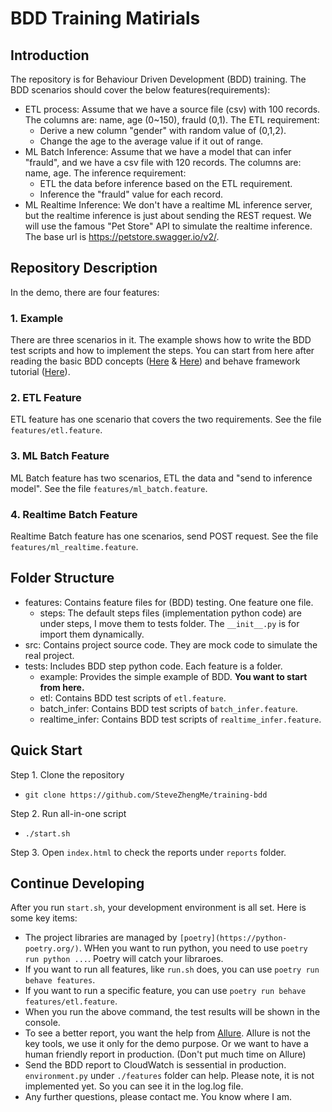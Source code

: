 # BDD Training Matirials

## Introduction

The repository is for Behaviour Driven Development (BDD) training. The BDD scenarios should cover the below features(requirements):

- ETL process: Assume that we have a source file (csv) with 100 records. The columns are: name, age (0~150), frauld (0,1). The ETL requirement:
  - Derive a new column "gender" with random value of (0,1,2).
  - Change the age to the average value if it out of range.
- ML Batch Inference: Assume that we have a model that can infer "frauld", and we have a csv file with 120 records. The columns are: name, age. The inference requirement:
  - ETL the data before inference based on the ETL requirement.
  - Inference the "frauld" value for each record.
- ML Realtime Inference: We don't have a realtime ML inference server, but the realtime inference is just about sending the REST request. We will use the famous "Pet Store" API to simulate the realtime inference. The base url is <https://petstore.swagger.io/v2/>.

## Repository Description

In the demo, there are four features:

### 1. Example

There are three scenarios in it. The example shows how to write the BDD test scripts and how to implement the steps. You can start from here after reading the basic BDD concepts ([Here](https://behave.readthedocs.io/en/stable/philosophy.html) & [Here](https://cucumber.io/docs/gherkin/reference)) and behave framework tutorial ([Here](https://behave.readthedocs.io/en/stable/tutorial.html)).

### 2. ETL Feature

ETL feature has one scenario that covers the two requirements. See the file `features/etl.feature`.

### 3. ML Batch Feature

ML Batch feature has two scenarios, ETL the data and "send to inference model". See the file `features/ml_batch.feature`.

### 4. Realtime Batch Feature

Realtime Batch feature has one scenarios, send POST request. See the file `features/ml_realtime.feature`.

## Folder Structure

- features: Contains feature files for (BDD) testing. One feature one file.
  - steps: The default steps files (implementation python code) are under steps, I move them to tests folder. The `__init__.py` is for import them dynamically.
- src: Contains project source code. They are mock code to simulate the real project.
- tests: Includes BDD step python code. Each feature is a folder.
  - example: Provides the simple example of BDD. **You want to start from here.**
  - etl: Contains BDD test scripts of `etl.feature`.
  - batch_infer: Contains BDD test scripts of `batch_infer.feature`.
  - realtime_infer: Contains BDD test scripts of `realtime_infer.feature`.
  
## Quick Start

Step 1. Clone the repository

- `git clone https://github.com/SteveZhengMe/training-bdd`

Step 2. Run all-in-one script

- `./start.sh`

Step 3. Open `index.html` to check the reports under `reports` folder.

## Continue Developing

After you run `start.sh`, your development environment is all set. Here is some key items:

- The project libraries are managed by `[poetry](https://python-poetry.org/)`. WHen you want to run python, you need to use `poetry run python ...`. Poetry will catch your libraroes.
- If you want to run all features, like `run.sh` does, you can use `poetry run behave features`.
- If you want to run a specific feature, you can use `poetry run behave features/etl.feature`.
- When you run the above command, the test results will be shown in the console.
- To see a better report, you want the help from [Allure](https://allurereport.org/). Allure is not the key tools, we use it only for the demo purpose. Or we want to have a human friendly report in production. (Don't put much time on Allure)
- Send the BDD report to CloudWatch is sessential in production. `environment.py` under `./features` folder can help. Please note, it is not implemented yet. So you can see it in the log.log file.
- Any further questions, please contact me. You know where I am.

